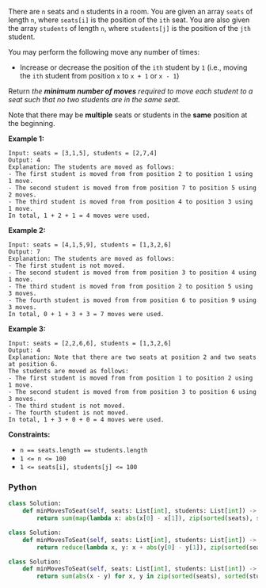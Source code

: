 There are  `n`  seats and  `n`  students in a room. You are given an array  `seats`  of length  `n`, where  `seats[i]`  is the position of the  `ith`  seat. You are also given the array  `students`  of length  `n`, where  `students[j]`  is the position of the  `jth`  student.

You may perform the following move any number of times:

-   Increase or decrease the position of the  `ith`  student by  `1`  (i.e., moving the  `ith`  student from position `x` to  `x + 1`  or  `x - 1`)

Return  _the  **minimum number of moves**  required to move each student to a seat_ _such that no two students are in the same seat._

Note that there may be  **multiple**  seats or students in the  **same** position at the beginning.

**Example 1:**
```
Input: seats = [3,1,5], students = [2,7,4]
Output: 4
Explanation: The students are moved as follows:
- The first student is moved from from position 2 to position 1 using 1 move.
- The second student is moved from from position 7 to position 5 using 2 moves.
- The third student is moved from from position 4 to position 3 using 1 move.
In total, 1 + 2 + 1 = 4 moves were used.
```

**Example 2:**
```
Input: seats = [4,1,5,9], students = [1,3,2,6]
Output: 7
Explanation: The students are moved as follows:
- The first student is not moved.
- The second student is moved from from position 3 to position 4 using 1 move.
- The third student is moved from from position 2 to position 5 using 3 moves.
- The fourth student is moved from from position 6 to position 9 using 3 moves.
In total, 0 + 1 + 3 + 3 = 7 moves were used.
```

**Example 3:**
```
Input: seats = [2,2,6,6], students = [1,3,2,6]
Output: 4
Explanation: Note that there are two seats at position 2 and two seats at position 6.
The students are moved as follows:
- The first student is moved from from position 1 to position 2 using 1 move.
- The second student is moved from from position 3 to position 6 using 3 moves.
- The third student is not moved.
- The fourth student is not moved.
In total, 1 + 3 + 0 + 0 = 4 moves were used.
```

**Constraints:**

-   `n == seats.length == students.length`
-   `1 <= n <= 100`
-   `1 <= seats[i], students[j] <= 100`


### Python
```python
class Solution:
    def minMovesToSeat(self, seats: List[int], students: List[int]) -> int:
        return sum(map(lambda x: abs(x[0] - x[1]), zip(sorted(seats), sorted(students))))
```

```python
class Solution:
    def minMovesToSeat(self, seats: List[int], students: List[int]) -> int:
        return reduce(lambda x, y: x + abs(y[0] - y[1]), zip(sorted(seats), sorted(students)), 0)
```

```py
class Solution:
    def minMovesToSeat(self, seats: List[int], students: List[int]) -> int:
        return sum(abs(x - y) for x, y in zip(sorted(seats), sorted(students)))
```